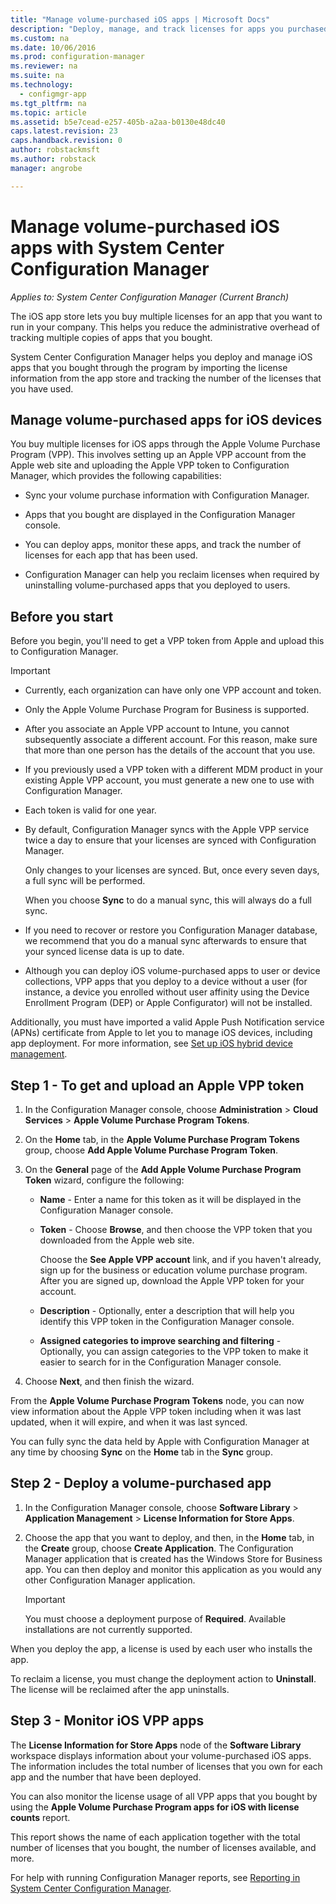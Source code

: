 ```yaml
---
title: "Manage volume-purchased iOS apps | Microsoft Docs"
description: "Deploy, manage, and track licenses for apps you purchased through the iOS app store."
ms.custom: na
ms.date: 10/06/2016
ms.prod: configuration-manager
ms.reviewer: na
ms.suite: na
ms.technology:
  - configmgr-app
ms.tgt_pltfrm: na
ms.topic: article
ms.assetid: b5e7cead-e257-405b-a2aa-b0130e48dc40
caps.latest.revision: 23
caps.handback.revision: 0
author: robstackmsftms.author: robstack
manager: angrobe

---
```

# Manage volume-purchased iOS apps with System Center Configuration Manager*Applies to: System Center Configuration Manager (Current Branch)*


 The iOS app store lets you buy multiple licenses for an app that you want to run in your company. This helps you reduce the administrative overhead of tracking multiple copies of apps that you bought.  

 System Center Configuration Manager helps you deploy and manage iOS apps that you bought through the program by importing the license information from the app store and tracking the number of the licenses that you have used.  

## Manage volume-purchased apps for iOS devices  
 You buy multiple licenses for iOS apps through the Apple Volume Purchase Program (VPP). This involves setting up an Apple VPP account from the Apple web site and uploading the Apple VPP token to Configuration Manager, which provides the following capabilities:  

-   Sync your volume purchase information with Configuration Manager.  

-   Apps that you bought are displayed in the Configuration Manager console.  

-   You can deploy apps, monitor these apps, and track the number of licenses for each app that has been used.  

-   Configuration Manager can help you reclaim licenses when required by uninstalling volume-purchased apps that you deployed to users.  

## Before you start  
 Before you begin, you'll need to get a VPP token from Apple and upload this to Configuration Manager.  

> [!IMPORTANT]  
>  -   Currently, each organization can have only one VPP account and token.  
> -   Only the Apple Volume Purchase Program for Business is supported.  
> -   After you associate an Apple VPP account to Intune, you cannot subsequently associate a different account. For this reason, make sure that more than one person has the details of the account that you use.  
> -   If you previously used a VPP token with a different MDM product in your existing Apple VPP account, you must generate a new one to use with Configuration Manager.  
> -   Each token is valid for one year.  
> -   By default, Configuration Manager syncs with the Apple VPP service twice a day to ensure that your licenses are synced with Configuration Manager.  
>   
>      Only changes to your licenses are synced. But, once every seven days, a full sync will be performed.  
>   
>      When you choose **Sync** to do a manual sync, this will always do a full sync.  
> -   If you need to recover or restore you Configuration Manager database, we recommend that you do a manual sync afterwards to ensure that your synced license data is up to date.  
> -   Although you can deploy iOS volume-purchased apps to user or device collections, VPP apps that you deploy to a device without a user (for instance, a device you enrolled without user affinity using the Device Enrollment Program (DEP) or Apple Configurator) will not be installed.  

 Additionally, you must have imported a valid Apple Push Notification service (APNs) certificate from Apple to let you to manage iOS devices, including app deployment. For more information, see [Set up iOS hybrid device management](../../mdm/deploy-use/enroll-hybrid-ios-mac.md).  

## Step 1 - To get and upload an Apple VPP token  

1.  In the Configuration Manager console, choose **Administration** > **Cloud Services** > **Apple Volume Purchase Program Tokens**.   

3.  On the **Home** tab, in the **Apple Volume Purchase Program Tokens** group, choose **Add Apple Volume Purchase Program Token**.  

4.  On the **General** page of the **Add Apple Volume Purchase Program Token** wizard, configure the following:   

    -   **Name** - Enter a name for this token as it will be displayed in the Configuration Manager console.  

    -   **Token** - Choose **Browse**, and then choose the VPP token that you downloaded from the Apple web site.  

         Choose the **See Apple VPP account** link, and if you haven't already, sign up for the business or education volume purchase program. After you are signed up, download the Apple VPP token for your account.  

    -   **Description** - Optionally, enter a description that will help you identify this VPP token in the Configuration Manager console.  

    -   **Assigned categories to improve searching and filtering** - Optionally, you can assign categories to the VPP token to make it easier to search for in the Configuration Manager console.  

5.  Choose **Next**, and then finish the wizard.  

From the **Apple Volume Purchase Program Tokens** node, you can now view information about the Apple VPP token including when it was last updated, when it will expire, and when it was last synced.

You can fully sync the data held by Apple with Configuration Manager at any time by choosing **Sync** on the **Home** tab in the **Sync** group.  

## Step 2 - Deploy a volume-purchased app  

1.  In the Configuration Manager console, choose **Software Library** > **Application Management** > **License Information for Store Apps**.  

3.  Choose the app that you want to deploy, and then, in the **Home** tab, in the **Create** group, choose **Create Application**.
The Configuration Manager application that is created has the Windows Store for Business app. You can then deploy and monitor this application as you would any other Configuration Manager application.

    > [!IMPORTANT]  
    > You must choose a deployment purpose of **Required**. Available installations are not currently supported.

 When you deploy the app, a license is used by each user who installs the app.  

 To reclaim a license, you must change the deployment action to **Uninstall**. The license will be reclaimed after the app uninstalls.  

## Step 3 - Monitor iOS VPP apps  
 The **License Information for Store Apps** node of the **Software Library** workspace displays information about your volume-purchased iOS apps. The information includes the total number of licenses that you own for each app and the number that have been deployed.

 You can also monitor the license usage of all VPP apps that you bought by using the **Apple Volume Purchase Program apps for iOS with license counts** report.  

 This report shows the name of each application together with the total number of licenses that you bought, the number of licenses available, and more.  

 For help with running Configuration Manager reports, see [Reporting in System Center Configuration Manager](../../core/servers/manage/reporting.md).  
